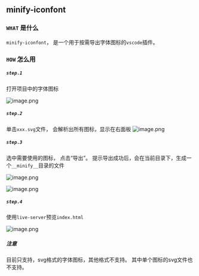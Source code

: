 ## minify-iconfont

### `WHAT` 是什么
`minify-iconfont`， 是一个用于按需导出字体图标的`vscode`插件。

### `HOW` 怎么用

##### `step.1`
打开项目中的字体图标

![image.png](https://note.youdao.com/yws/public/resource/70a8093e0706296480d3854773222b2a/WEBRESOURCE5a247971de17fb33e539babf995dd659?ynotemdtimestamp=1629864650483)


##### `step.2`
单击`xxx.svg`文件， 会解析出所有图标，显示在右面板
![image.png](https://note.youdao.com/yws/public/resource/70a8093e0706296480d3854773222b2a/WEBRESOURCE27b1e8d337af50a6a79439cdfa45bdf6?ynotemdtimestamp=1629864650483)

##### `step.3`
选中需要使用的图标， 点击“导出”。 提示导出成功后，会在当前目录下，生成一个`__minify__`目录的文件

![image.png](https://note.youdao.com/yws/public/resource/70a8093e0706296480d3854773222b2a/WEBRESOURCEb351d8c8a0f78af89c9527d06e0bab85?ynotemdtimestamp=1629861588270)

![image.png](https://note.youdao.com/yws/public/resource/70a8093e0706296480d3854773222b2a/WEBRESOURCEf20580296c5cce8725d5b5387d79011f?ynotemdtimestamp=1629864933779)

##### `step.4`

使用`live-server`预览`index.html`

![image.png](https://note.youdao.com/yws/public/resource/70a8093e0706296480d3854773222b2a/WEBRESOURCEc4659e259193c121b83d9b7043afd970?ynotemdtimestamp=1629864795878)


##### 注意
目前只支持，svg格式的字体图标，其他格式不支持。  其中单个图标的svg文件也不支持。


